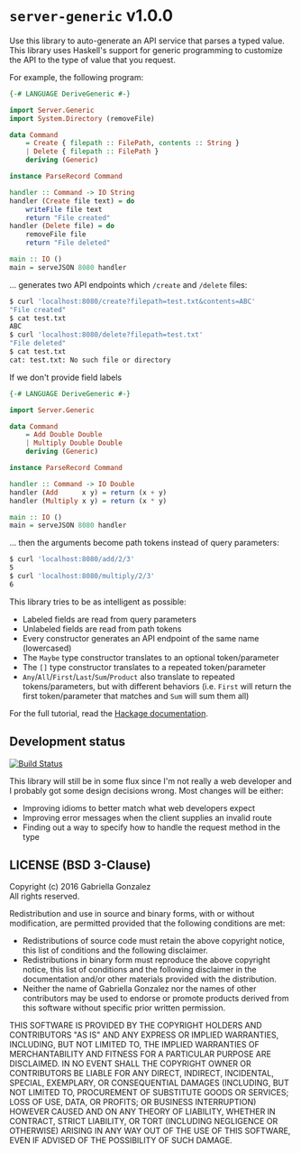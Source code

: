 # `server-generic` v1.0.0

Use this library to auto-generate an API service that parses a typed value.
This library uses Haskell's support for generic programming to customize the
API to the type of value that you request.

For example, the following program:

```haskell
{-# LANGUAGE DeriveGeneric #-}

import Server.Generic
import System.Directory (removeFile)

data Command
    = Create { filepath :: FilePath, contents :: String }
    | Delete { filepath :: FilePath }
    deriving (Generic)

instance ParseRecord Command

handler :: Command -> IO String
handler (Create file text) = do
    writeFile file text
    return "File created"
handler (Delete file) = do
    removeFile file
    return "File deleted"

main :: IO ()
main = serveJSON 8080 handler
```

... generates two API endpoints which `/create` and `/delete` files:

```bash
$ curl 'localhost:8080/create?filepath=test.txt&contents=ABC'
"File created"
$ cat test.txt
ABC
$ curl 'localhost:8080/delete?filepath=test.txt'
"File deleted"
$ cat test.txt
cat: test.txt: No such file or directory
```

If we don't provide field labels

```haskell
{-# LANGUAGE DeriveGeneric #-}

import Server.Generic

data Command
    = Add Double Double
    | Multiply Double Double
    deriving (Generic)

instance ParseRecord Command

handler :: Command -> IO Double
handler (Add      x y) = return (x + y)
handler (Multiply x y) = return (x * y)

main :: IO ()
main = serveJSON 8080 handler
```

... then the arguments become path tokens instead of query parameters:

```bash
$ curl 'localhost:8080/add/2/3'
5
$ curl 'localhost:8080/multiply/2/3'
6
```

This library tries to be as intelligent as possible:

* Labeled fields are read from query parameters
* Unlabeled fields are read from path tokens
* Every constructor generates an API endpoint of the same name (lowercased)
* The `Maybe` type constructor translates to an optional token/parameter
* The `[]` type constructor translates to a repeated token/parameter
* `Any`/`All`/`First`/`Last`/`Sum`/`Product` also translate to repeated
  tokens/parameters, but with different behaviors (i.e. `First` will return the
  first token/parameter that matches and `Sum` will sum them all)

For the full tutorial, read the
[Hackage documentation](http://hackage.haskell.org/package/server-generic/docs/Server-Generic.html).

## Development status

[![Build Status](https://travis-ci.org/Gabriella439/Haskell-Server-Generic-Library.png)](https://travis-ci.org/Gabriella439/Haskell-Server-Generic-Library)

This library will still be in some flux since I'm not really a web developer and
I probably got some design decisions wrong.  Most changes will be either:

* Improving idioms to better match what web developers expect
* Improving error messages when the client supplies an invalid route
* Finding out a way to specify how to handle the request method in the type

## LICENSE (BSD 3-Clause)

Copyright (c) 2016 Gabriella Gonzalez  
All rights reserved.

Redistribution and use in source and binary forms, with or without modification,
are permitted provided that the following conditions are met:
* Redistributions of source code must retain the above copyright notice,
  this list of conditions and the following disclaimer.
* Redistributions in binary form must reproduce the above copyright notice,
  this list of conditions and the following disclaimer in the documentation
  and/or other materials provided with the distribution.
* Neither the name of Gabriella Gonzalez nor the names of other contributors
  may be used to endorse or promote products derived from this software
  without specific prior written permission.

THIS SOFTWARE IS PROVIDED BY THE COPYRIGHT HOLDERS AND CONTRIBUTORS "AS IS" AND
ANY EXPRESS OR IMPLIED WARRANTIES, INCLUDING, BUT NOT LIMITED TO, THE IMPLIED
WARRANTIES OF MERCHANTABILITY AND FITNESS FOR A PARTICULAR PURPOSE ARE
DISCLAIMED. IN NO EVENT SHALL THE COPYRIGHT OWNER OR CONTRIBUTORS BE LIABLE FOR
ANY DIRECT, INDIRECT, INCIDENTAL, SPECIAL, EXEMPLARY, OR CONSEQUENTIAL DAMAGES
(INCLUDING, BUT NOT LIMITED TO, PROCUREMENT OF SUBSTITUTE GOODS OR SERVICES;
LOSS OF USE, DATA, OR PROFITS; OR BUSINESS INTERRUPTION) HOWEVER CAUSED AND ON
ANY THEORY OF LIABILITY, WHETHER IN CONTRACT, STRICT LIABILITY, OR TORT
(INCLUDING NEGLIGENCE OR OTHERWISE) ARISING IN ANY WAY OUT OF THE USE OF THIS
SOFTWARE, EVEN IF ADVISED OF THE POSSIBILITY OF SUCH DAMAGE.
